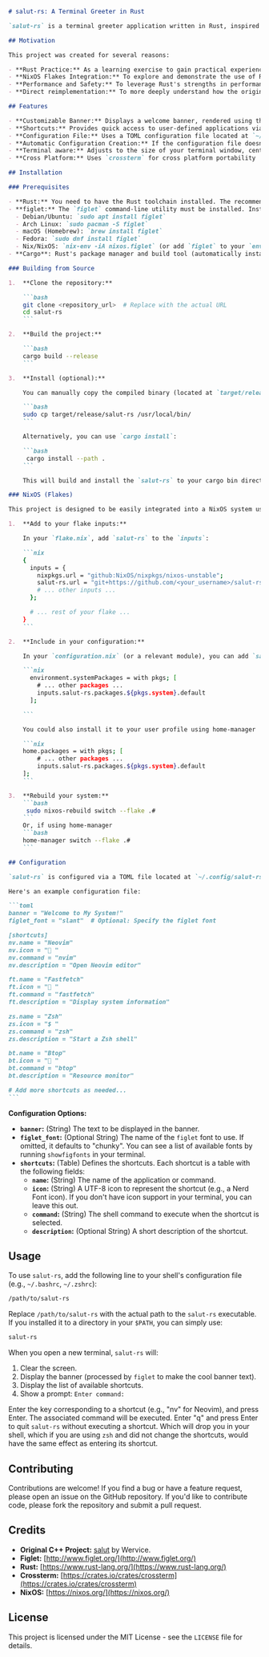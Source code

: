 ````markdown
# salut-rs: A Terminal Greeter in Rust

`salut-rs` is a terminal greeter application written in Rust, inspired by the C++ project [salut](https://github.com/Wervice/salut) by Wervice. This project provides a customizable welcome message and quick access to frequently used applications when you open a new terminal.

## Motivation

This project was created for several reasons:

- **Rust Practice:** As a learning exercise to gain practical experience with the Rust programming language.
- **NixOS Flakes Integration:** To explore and demonstrate the use of Rust within a reproducible NixOS environment using flakes.
- **Performance and Safety:** To leverage Rust's strengths in performance and memory safety to create a fast and reliable terminal greeter.
- **Direct reimplementation:** To more deeply understand how the original `salut` program works

## Features

- **Customizable Banner:** Displays a welcome banner, rendered using the `figlet` command-line utility for stylized text. The banner text and Figlet font are configurable.
- **Shortcuts:** Provides quick access to user-defined applications via single-key shortcuts.
- **Configuration File:** Uses a TOML configuration file located at `~/.config/salut-rs/config.toml`.
- **Automatic Configuration Creation:** If the configuration file doesn't exist, `salut-rs` creates a default one.
- **Terminal aware:** Adjusts to the size of your terminal window, centers the banner and lays out the menu appropriately
- **Cross Platform:** Uses `crossterm` for cross platform portability

## Installation

### Prerequisites

- **Rust:** You need to have the Rust toolchain installed. The recommended way to install Rust is via `rustup`: [https://www.rust-lang.org/tools/install](https://www.rust-lang.org/tools/install)
- **figlet:** The `figlet` command-line utility must be installed. Install it using your system's package manager. Examples:
  - Debian/Ubuntu: `sudo apt install figlet`
  - Arch Linux: `sudo pacman -S figlet`
  - macOS (Homebrew): `brew install figlet`
  - Fedora: `sudo dnf install figlet`
  - Nix/NixOS: `nix-env -iA nixos.figlet` (or add `figlet` to your `environment.systemPackages`)
- **Cargo**: Rust's package manager and build tool (automatically installed with Rust)

### Building from Source

1.  **Clone the repository:**

    ```bash
    git clone <repository_url>  # Replace with the actual URL
    cd salut-rs
    ```

2.  **Build the project:**

    ```bash
    cargo build --release
    ```

3.  **Install (optional):**

    You can manually copy the compiled binary (located at `target/release/salut-rs`) to a directory in your `$PATH`. For example:

    ```bash
    sudo cp target/release/salut-rs /usr/local/bin/
    ```

    Alternatively, you can use `cargo install`:

    ```bash
     cargo install --path .
    ```

    This will build and install the `salut-rs` to your cargo bin directory (typically `~/.cargo/bin`)

### NixOS (Flakes)

This project is designed to be easily integrated into a NixOS system using flakes. Here's how you can include it:

1.  **Add to your flake inputs:**

    In your `flake.nix`, add `salut-rs` to the `inputs`:

    ```nix
    {
      inputs = {
        nixpkgs.url = "github:NixOS/nixpkgs/nixos-unstable";
        salut-rs.url = "git+https://github.com/<your_username>/salut-rs"; #REPLACE with your repository URL
        # ... other inputs ...
      };

      # ... rest of your flake ...
    }
    ```

2.  **Include in your configuration:**

    In your `configuration.nix` (or a relevant module), you can add `salut-rs` to your `environment.systemPackages`:

    ```nix
      environment.systemPackages = with pkgs; [
        # ... other packages ...
        inputs.salut-rs.packages.${pkgs.system}.default
      ];

    ```

    You could also install it to your user profile using home-manager

    ```nix
    home.packages = with pkgs; [
        # ... other packages ...
        inputs.salut-rs.packages.${pkgs.system}.default
    ];
    ```

3.  **Rebuild your system:**
    ```bash
     sudo nixos-rebuild switch --flake .#
    ```
    Or, if using home-manager
    ```bash
    home-manager switch --flake .#
    ```

## Configuration

`salut-rs` is configured via a TOML file located at `~/.config/salut-rs/config.toml`. If this file doesn't exist, it will be created automatically with default settings when you first run `salut-rs`.

Here's an example configuration file:

```toml
banner = "Welcome to My System!"
figlet_font = "slant"  # Optional: Specify the figlet font

[shortcuts]
nv.name = "Neovim"
nv.icon = " "
nv.command = "nvim"
nv.description = "Open Neovim editor"

ft.name = "Fastfetch"
ft.icon = " "
ft.command = "fastfetch"
ft.description = "Display system information"

zs.name = "Zsh"
zs.icon = "$ "
zs.command = "zsh"
zs.description = "Start a Zsh shell"

bt.name = "Btop"
bt.icon = " "
bt.command = "btop"
bt.description = "Resource monitor"

# Add more shortcuts as needed...
```
````

**Configuration Options:**

- **`banner`:** (String) The text to be displayed in the banner.
- **`figlet_font`:** (Optional String) The name of the `figlet` font to use. If omitted, it defaults to "chunky". You can see a list of available fonts by running `showfigfonts` in your terminal.
- **`shortcuts`:** (Table) Defines the shortcuts. Each shortcut is a table with the following fields:
  - **`name`:** (String) The name of the application or command.
  - **`icon`:** (String) A UTF-8 icon to represent the shortcut (e.g., a Nerd Font icon). If you don't have icon support in your terminal, you can leave this out.
  - **`command`:** (String) The shell command to execute when the shortcut is selected.
  - **`description`:** (Optional String) A short description of the shortcut.

## Usage

To use `salut-rs`, add the following line to your shell's configuration file (e.g., `~/.bashrc`, `~/.zshrc`):

```bash
/path/to/salut-rs
```

Replace `/path/to/salut-rs` with the actual path to the `salut-rs` executable. If you installed it to a directory in your `$PATH`, you can simply use:

```bash
salut-rs
```

When you open a new terminal, `salut-rs` will:

1.  Clear the screen.
2.  Display the banner (processed by `figlet` to make the cool banner text).
3.  Display the list of available shortcuts.
4.  Show a prompt: `Enter command: `

Enter the key corresponding to a shortcut (e.g., "nv" for Neovim), and press Enter. The associated command will be executed. Enter "q" and press Enter to quit `salut-rs` without executing a shortcut. Which will drop you in your shell, which if you are using `zsh` and did not change the shortcuts, would have the same effect as entering its shortcut.

## Contributing

Contributions are welcome! If you find a bug or have a feature request, please open an issue on the GitHub repository. If you'd like to contribute code, please fork the repository and submit a pull request.

## Credits

- **Original C++ Project:** [salut](https://github.com/Wervice/salut) by Wervice.
- **Figlet:** [http://www.figlet.org/](http://www.figlet.org/)
- **Rust:** [https://www.rust-lang.org/](https://www.rust-lang.org/)
- **Crossterm:** [https://crates.io/crates/crossterm](https://crates.io/crates/crossterm)
- **NixOS:** [https://nixos.org/](https://nixos.org/)

## License

This project is licensed under the MIT License - see the `LICENSE` file for details.
